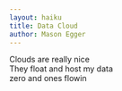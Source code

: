 ```yaml
---
layout: haiku
title: Data Cloud
author: Mason Egger
---
```


Clouds are really nice <br>
They float and host my data <br>
zero and ones flowin <br>
